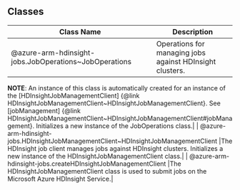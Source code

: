 ## Classes
| Class Name | Description |
|---|---|
| @azure-arm-hdinsight-jobs.JobOperations~JobOperations |Operations for managing jobs against HDInsight clusters.
__NOTE__: An instance of this class is automatically created for an
instance of the [HDInsightJobManagementClient] {@link
HDInsightJobManagementClient~HDInsightJobManagementClient}.
See [jobManagement] {@link
HDInsightJobManagementClient~HDInsightJobManagementClient#jobManagement}.
Initializes a new instance of the JobOperations class.|
| @azure-arm-hdinsight-jobs.HDInsightJobManagementClient~HDInsightJobManagementClient |The HDInsight job client manages jobs against HDInsight clusters.
Initializes a new instance of the HDInsightJobManagementClient class.|
| @azure-arm-hdinsight-jobs.createHDInsightJobManagementClient |The HDInsightJobManagementClient class is used to submit jobs on the Microsoft Azure HDInsight Service.|
